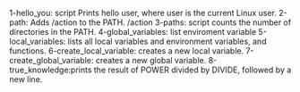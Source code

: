 1-hello_you: script Prints hello user, where user is the current Linux user.
2-path: Adds /action to the PATH. /action
3-paths: script counts the number of directories in the PATH.
4-global_variables: list enviroment variable
5-local_variables: lists all local variables and environment variables, and functions.
6-create_local_variable: creates a new local variable.
7-create_global_variable: creates a new global variable.
8-true_knowledge:prints the result of POWER divided by DIVIDE, followed by a new line.
